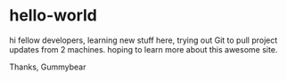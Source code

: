# hello-world

hi fellow developers,
  learning new stuff here, trying out Git to pull project updates from 2 machines.
  hoping to learn more about this awesome site.

Thanks,
Gummybear
